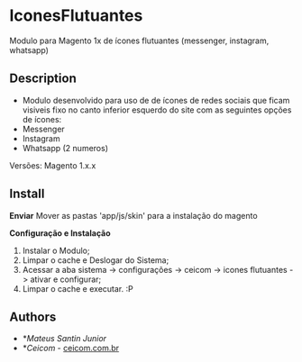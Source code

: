 # IconesFlutuantes
Modulo para Magento 1x de ícones flutuantes (messenger, instagram, whatsapp)

## Description

- Modulo desenvolvido para uso de de ícones de redes sociais que ficam
visiveis fixo no canto inferior esquerdo do site com as seguintes opções de ícones:
- Messenger
- Instagram
- Whatsapp (2 numeros)

Versões: Magento 1.x.x

## Install

**Enviar** Mover as pastas 'app/js/skin' para a instalação do magento

**Configuração e Instalação**
1. Instalar o Modulo;
2. Limpar o cache e Deslogar do Sistema;
3. Acessar a aba sistema -> configurações -> ceicom -> icones flutuantes -> ativar e configurar;
5. Limpar o cache e executar. :P

## Authors
* **Mateus Santin Junior*
* **Ceicom* - [ceicom.com.br](http://www.ceicom.com.br/)